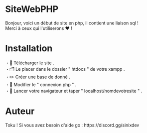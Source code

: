 <h1> SiteWebPHP </h1>

<p> Bonjour, voici un début de site en php, il contient une liaison sql ! <br>
Merci à ceux qui l'utiliserons ❤️ ! </p>

<h1> Installation </h1>

<p> ・📡 Télécharger le site . <br>
    ・🗂️ Le placer dans le dossier " htdocs " de votre xampp . <br>
    ・✏️ Créer une base de donné . <br>
    ・🥏 Modifier le " connexion.php " . <br>
    ・🧪 Lancer votre navigateur et taper " localhost/nomdevotresite " . <br>
</p>

<h1> Auteur </h1>

<p> Toku ! Si vous avez besoin d'aide go : https://discord.gg/sinixdev </p>
